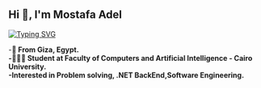##                                                        Hi 👋, I'm Mostafa Adel
[![Typing SVG](https://readme-typing-svg.demolab.com?font=Fira+Code&pause=1000&random=false&width=435&lines=Welcome+to+Mostafa's+GitHub)](https://git.io/typing-svg)
<!--
**mostafa0adel/mostafa0adel** is a ✨ _special_ ✨ repository because its `README.md` (this file) appears on your GitHub profile.
-->

-<strong>🏫 From Giza, Egypt.<strong><br/>
-👩🏻‍💻 Student at Faculty of Computers and Artificial Intelligence - Cairo University.<br/>
-Interested in Problem solving, .NET BackEnd,Software Engineering.<br/>

